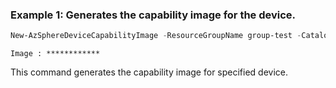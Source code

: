 ### Example 1: Generates the capability image for the device.
```powershell
New-AzSphereDeviceCapabilityImage -ResourceGroupName group-test -CatalogName test2024 -DeviceGroupName testdevicegroup2 -ProductName product2024 -DeviceName ****** -Capability 'ApplicationDevelopment' | Format-List
```

```output
Image : ************
```

This command generates the capability image for specified device.

